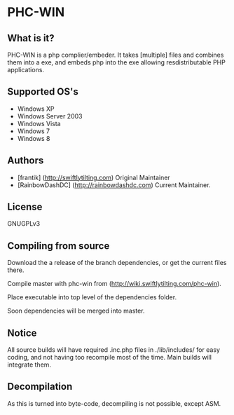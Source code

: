 # PHC-WIN #

## What is it? ##

PHC-WIN is a php complier/embeder. It takes [multiple] files and combines them into a exe, and embeds php into the exe allowing resdistributable PHP applications.

## Supported OS's ##
  - Windows XP
  - Windows Server 2003
  - Windows Vista
  - Windows 7
  - Windows 8

## Authors ##
  - [frantik] (http://swiftlytilting.com) Original Maintainer
  - [RainbowDashDC] (http://rainbowdashdc.com) Current Maintainer.
  
## License ##
GNUGPLv3

## Compiling from source ##
Download the a release of the branch dependencies, or get the current files there.

Compile master with phc-win from (http://wiki.swiftlytilting.com/phc-win).

Place executable into top level of the dependencies folder. 

Soon dependencies will be merged into master.

## Notice ##
All source builds will have required .inc.php files in ./lib/includes/ for easy coding, and not having too recompile most of the time.
Main builds will integrate them.

## Decompilation ##
As this is turned into byte-code, decompiling is not possible, except ASM.